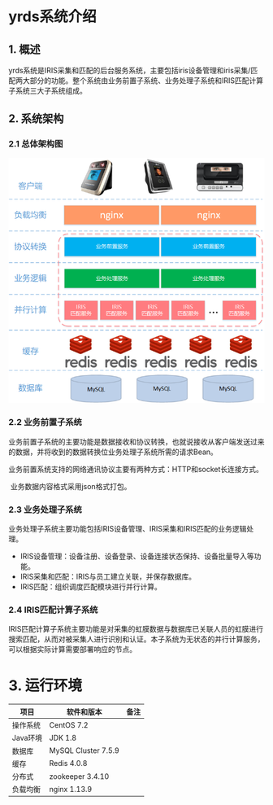 

# yrds系统介绍

## 1. 概述

​        yrds系统是IRIS采集和匹配的后台服务系统，主要包括iris设备管理和iris采集/匹配两大部分的功能。整个系统由业务前置子系统、业务处理子系统和IRIS匹配计算子系统三大子系统组成。

## 2. 系统架构

### 2.1 总体架构图

![IRIS后台系统架构](./images/IRIS系统逻辑架构.png)

### 2.2 业务前置子系统

​	业务前置子系统的主要功能是数据接收和协议转换，也就说接收从客户端发送过来的数据，并将收到的数据转换位业务处理子系统所需的请求Bean。

​	业务前置系统支持的网络通讯协议主要有两种方式：HTTP和socket长连接方式。

​	业务数据内容格式采用json格式打包。

### 2.3 业务处理子系统

​	业务处理子系统主要功能包括IRIS设备管理、IRIS采集和IRIS匹配的业务逻辑处理。

- IRIS设备管理：设备注册、设备登录、设备连接状态保持、设备批量导入等功能。
- IRIS采集和匹配：IRIS与员工建立关联，并保存数据库。
- IRIS匹配：组织调度匹配模块进行并行计算。

### 2.4 IRIS匹配计算子系统

​	IRIS匹配计算子系统主要功能是对采集的虹膜数据与数据库已关联人员的虹膜进行搜索匹配，从而对被采集人进行识别和认证。本子系统为无状态的并行计算服务，可以根据实际计算需要部署响应的节点。

# 3. 运行环境

| 项目     | 软件和版本          | 备注 |
| -------- | ------------------- | ---- |
| 操作系统 | CentOS 7.2          |      |
| Java环境 | JDK 1.8             |      |
| 数据库   | MySQL Cluster 7.5.9 |      |
| 缓存     | Redis 4.0.8         |      |
| 分布式   | zookeeper 3.4.10    |      |
| 负载均衡 | nginx 1.13.9        |      |
